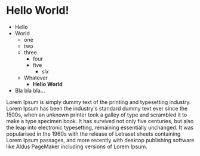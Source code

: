 # Hello World!

- Hello
- World
  - one
  - two
  - three
    - four
    - five
      - *six*
  - Whatever
    - __Hello World__
- Bla bla bla...

Lorem Ipsum is simply dummy text of the printing and typesetting industry.
Lorem Ipsum has been the industry's standard dummy text ever since the 1500s,
when an unknown printer took a galley of type and scrambled it to make a type
specimen book. It has survived not only five centuries, but also the leap into
electronic typesetting, remaining essentially unchanged. It was popularised in
the 1960s with the release of Letraset sheets containing Lorem Ipsum passages,
and more recently with desktop publishing software like Aldus PageMaker including
versions of Lorem Ipsum.
